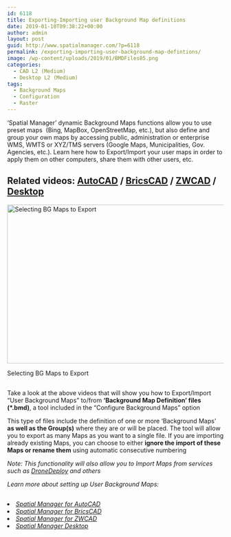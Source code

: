 ```yaml
---
id: 6118
title: Exporting-Importing user Background Map definitions
date: 2019-01-10T09:38:22+00:00
author: admin
layout: post
guid: http://www.spatialmanager.com/?p=6118
permalink: /exporting-importing-user-background-map-defintions/
image: /wp-content/uploads/2019/01/BMDFiles85.png
categories:
  - CAD L2 (Medium)
  - Desktop L2 (Medium)
tags:
  - Background Maps
  - Configuration
  - Raster
---
```

<p>
  &#8216;Spatial Manager&#8217; dynamic Background Maps functions allow you to use preset maps  (Bing, MapBox, OpenStreetMap, etc.), but also define and group your own maps by accessing public, administration or enterprise WMS, WMTS or XYZ/TMS servers (Google Maps, Municipalities, Gov. Agencies, etc.). Learn here how to Export/Import your user maps in order to apply them on other computers, share them with other users, etc.
</p>

<p>
  <!--more-->
</p>

<h2>
  Related videos: <a href="https://youtu.be/FDus44SOObk?rel=0" target="_blank" rel="nofollow"><span><span>AutoCAD</span></span></a> / <a href="https://youtu.be/UUJxuF3Y3Ss?rel=0" target="_blank" rel="nofollow"><span><span>BricsCAD</span></span></a> / <a href="https://youtu.be/zPPnopXKnfU?rel=0" target="_blank" rel="nofollow"><span><span>ZWCAD</span></span></a> / <a href="https://youtu.be/kyY95OlOBz8?rel=0" target="_blank" rel="nofollow"><span><span>Desktop</span></span></a>
</h2>

<div>
  <a href="http://www.spatialmanager.com/wp-content/uploads/2019/01/SPMExportBGMaps.png" target="_blank" rel="nofollow"><img src="http://www.spatialmanager.com/wp-content/uploads/2019/01/SPMExportBGMaps-1024x605.png" alt="Selecting BG Maps to Export" width="625" height="369" srcset="http://www.spatialmanager.com/wp-content/uploads/2019/01/SPMExportBGMaps-1024x605.png 1024w, http://www.spatialmanager.com/wp-content/uploads/2019/01/SPMExportBGMaps-300x177.png 300w, http://www.spatialmanager.com/wp-content/uploads/2019/01/SPMExportBGMaps-768x454.png 768w, http://www.spatialmanager.com/wp-content/uploads/2019/01/SPMExportBGMaps-624x369.png 624w, http://www.spatialmanager.com/wp-content/uploads/2019/01/SPMExportBGMaps.png 1280w" sizes="(max-width: 625px) 100vw, 625px" /></a>
  
  <p>
    Selecting BG Maps to Export
  </p>
</div>

<h2>
</h2>

<p>
  Take a look at the above videos that will show you how to Export/Import &#8220;User Background Maps&#8221; to/from <strong>&#8216;Background Map Definition&#8217; files (*.bmd)</strong>, a tool included in the &#8220;Configure Background Maps&#8221; option
</p>

<p>
  This type of files include the definition of one or more &#8216;Background Maps&#8217; <strong>as well as the Group(s)</strong> where they are or will be placed. The tool will allow you to export as many Maps as you want to a single file. If you are importing already existing Maps, you can choose to either <strong>ignore the import of these Maps or rename them</strong> using automatic consecutive numbering
</p>

<p>
  <em>Note: This functionality will also allow you to Import Maps from services such as <span><a href="http://www.spatialmanager.com/dronedeploy-integration/" target="_blank" rel="nofollow">DroneDeploy</a></span> and others</em>
</p>

_Learn more about setting up User Background Maps:_

<h2>
</h2>

<li>
  <a href="http://wiki.spatialmanager.com/index.php/Spatial_Manager%E2%84%A2_for_AutoCAD_-_FAQs:_Background_Maps_(%22Standard%22_and_%22Professional%22_editions_only)#Can_I_configure_my_own_Web_Map_Services.3F" target="_blank" rel="nofollow"><span><em>Spatial Manager for AutoCAD</em></span></a>
</li>
<li>
  <a href="http://wiki.spatialmanager.com/index.php/Spatial_Manager%E2%84%A2_for_BricsCAD_-_FAQs:_Background_Maps_(%22Standard%22_and_%22Professional%22_editions_only)#Can_I_configure_my_own_Web_Map_Services.3F" target="_blank" rel="nofollow"><span><em>Spatial Manager for BricsCAD</em></span></a>
</li>
<li>
  <a href="http://wiki.spatialmanager.com/index.php/Spatial_Manager%E2%84%A2_for_ZWCAD_-_FAQs:_Background_Maps_(%22Standard%22_and_%22Professional%22_editions_only)#Can_I_configure_my_own_Web_Map_Services.3F" target="_blank" rel="nofollow"><span><em>Spatial Manager for ZWCAD</em></span></a>
</li>
<li>
  <a href="http://wiki.spatialmanager.com/index.php/Spatial_Manager_Desktop%E2%84%A2_-_FAQs:_Background_Maps#Can_I_configure_my_own_Web_Map_Services.3F" target="_blank" rel="nofollow"><span><em><span>Spatial Manager Desktop</span></em></span></a>
</li>